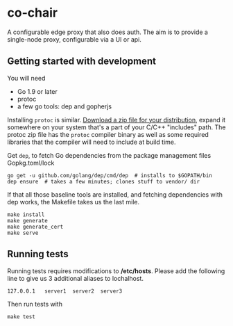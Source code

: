 # co-chair

A configurable edge proxy that also does auth. The aim is to provide a 
single-node proxy, configurable via a UI or api. 

## Getting started with development

You will need

* Go 1.9 or later
* protoc
* a few go tools: dep and gopherjs

Installing `protoc` is similar. [Download a zip file for your distribution](https://github.com/google/protobuf/releases), 
expand it somewhere on your system that's a part of your C/C++ "includes" path.
The protoc zip file has the `protoc` compiler binary as well as some required 
libraries that the compiler will need to include at build time. 

Get `dep`, to fetch Go dependencies from the package management files Gopkg.toml/lock

```
go get -u github.com/golang/dep/cmd/dep  # installs to $GOPATH/bin
dep ensure  # takes a few minutes; clones stuff to vendor/ dir 
```

If that all those baseline tools are installed, and fetching dependencies with 
dep works, the Makefile takes us the last mile.

```
make install
make generate
make generate_cert
make serve
```

## Running tests

Running tests requires modifications to **/etc/hosts**. Please add the following
line to give us 3 additional aliases to lochalhost.

```
127.0.0.1   server1  server2  server3
```

Then run tests with

```
make test
```

